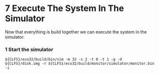 # 7 Execute The System In The Simulator

Now that everything is build together we can execute the system in the simulator.

### 1 Start the simulator
```
${CLFS}/eco32/build/bin/sim -m 32 -s 2 -t 0 -t 1 -g -d ${CLFS}/disk.img -r ${CLFS}/eco32/build/monitor/simulator/monitor.bin -i
```